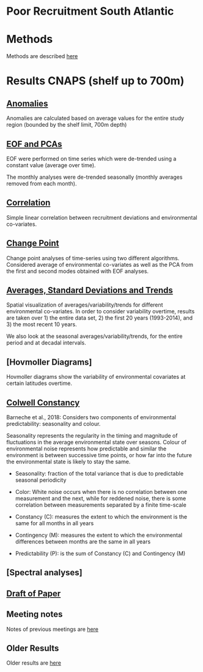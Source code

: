 Poor Recruitment South Atlantic
================

# Methods

Methods are described
[here](https://github.com/AnaVaz-NOAA/SEFSC-SFD-SAF-Poor-Recruitment/blob/main/Pages/Methods_readme.md)

# Results CNAPS (shelf up to 700m)

## [Anomalies](https://github.com/AnaVaz-NOAA/SEFSC-SFD-SAF-Poor-Recruitment/blob/main/Pages/CNAPS_anomalies.md)

Anomalies are calculated based on average values for the entire study
region (bounded by the shelf limit, 700m depth)

## [EOF and PCAs](https://github.com/AnaVaz-NOAA/SEFSC-SFD-SAF-Poor-Recruitment/blob/main/Pages/CNAPS_EOF.md)

EOF were performed on time series which were de-trended using a constant
value (average over time).

The monthly analyses were de-trended seasonally (monthly averages
removed from each month).

## [Correlation](https://github.com/AnaVaz-NOAA/SEFSC-SFD-SAF-Poor-Recruitment/blob/main/Pages/Correlations.md)

Simple linear correlation between recruitment deviations and
environmental co-variates.

## [Change Point](https://github.com/AnaVaz-NOAA/SEFSC-SFD-SAF-Poor-Recruitment/blob/main/Pages/ChangePoint.md)

Change point analyses of time-series using two different algorithms.
Considered average of environmental co-variates as well as the PCA from
the first and second modes obtained with EOF analyses.

## [Averages, Standard Deviations and Trends](https://github.com/AnaVaz-NOAA/SEFSC-SFD-SAF-Poor-Recruitment/blob/main/Pages/AverageTrend.md)

Spatial visualization of averages/variability/trends for different
environmental co-variates. In order to consider variability overtime,
results are taken over 1) the entire data set, 2) the first 20 years
(1993-2014), and 3) the most recent 10 years.

We also look at the seasonal averages/variability/trends, for the entire
period and at decadal intervals.

## \[Hovmoller Diagrams\]

Hovmoller diagrams show the variability of environmental covariates at
certain latitudes overtime.

## [Colwell Constancy](https://github.com/AnaVaz-NOAA/SEFSC-SFD-SAF-Poor-Recruitment/blob/main/Pages/Colwell.md)

Barneche et al., 2018: Considers two components of environmental
predictability: seasonality and colour.

Seasonality represents the regularity in the timing and magnitude of
fluctuations in the average environmental state over seasons. Colour of
environmental noise represents how predictable and similar the
environment is between successive time points, or how far into the
future the environmental state is likely to stay the same.

- Seasonality: fraction of the total variance that is due to predictable
  seasonal periodicity

- Color: White noise occurs when there is no correlation between one
  measurement and the next, while for reddened noise, there is some
  correlation between measurements separated by a finite time-scale

- Constancy (C): measures the extent to which the environment is the
  same for all months in all years

- Contingency (M): measures the extent to which the environmental
  differences between months are the same in all years

- Predictability (P): is the sum of Constancy (C) and Contingency (M)

## \[Spectral analyses\]

## [Draft of Paper](https://github.com/AnaVaz-NOAA/SEFSC-SFD-SAF-Poor-Recruitment/blob/main/poorrecpaper.md)

## Meeting notes

Notes of previous meetings are
[here](https://github.com/AnaVaz-NOAA/SEFSC-SFD-SAF-Poor-Recruitment/blob/main/Pages/MeetingNotes.md)

## Older Results

Older results are
[here](https://github.com/AnaVaz-NOAA/SEFSC-SFD-SAF-Poor-Recruitment/blob/main/Pages/OlderResults.md)
